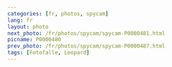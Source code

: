 ```yaml
---
categories: [fr, photos, spycam]
lang: fr
layout: photo
next_photo: /fr/photos/spycam/spycam-P0000481.html
picname: P0000480
prev_photo: /fr/photos/spycam/spycam-P0000487.html
tags: [Fotofalle, Leopard]
---
```

